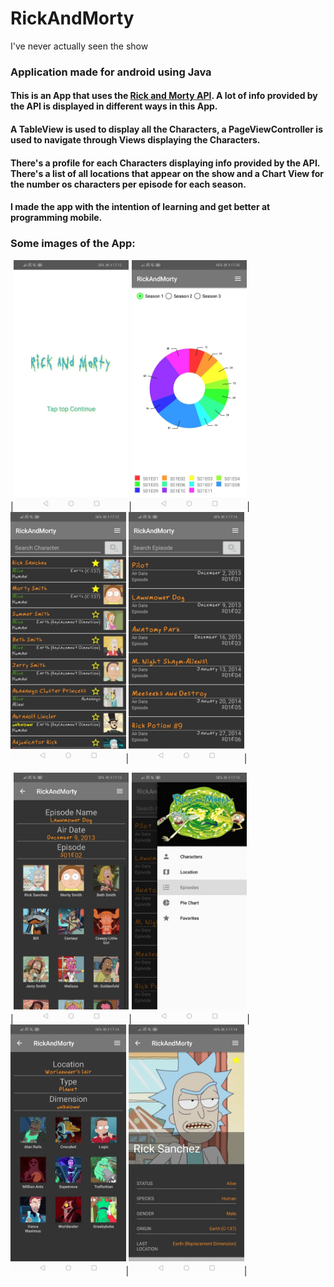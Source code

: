 # RickAndMorty
I've never actually seen the show

### Application made for android using Java

#### This is an App that uses the [Rick and Morty API](https://rickandmortyapi.com). A lot of info provided by the API is displayed in different ways in this App.
#### A TableView is used to display all the Characters, a PageViewController is used to navigate through Views displaying the Characters.
#### There's a profile for each Characters displaying info provided by the API. There's a list of all locations that appear on the show and a Chart View for the number os characters per episode for each season.
#### I made the app with the intention of learning and get better at programming mobile.

### Some images of the App:
|<img src="images/print5.jpg" height="400">|<img src="images/print2.jpg" height="400">|<img src="images/print3.jpg" height="400">|<img src="images/print4.jpg" height="400">|

|<img src="images/print1.jpg" height="400">|<img src="images/print6.jpg" height="400">|<img src="images/print7.jpg" height="400">|<img src="images/print8.jpg" height="400">|
